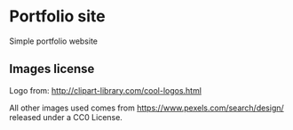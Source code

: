 # Portfolio site
Simple portfolio website

## Images license
Logo from: http://clipart-library.com/cool-logos.html 

All other images used comes from https://www.pexels.com/search/design/ released under
a CC0 License.
